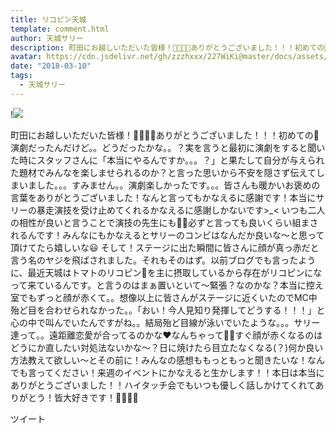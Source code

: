 ```yaml
---
title: リコピン天城
template: comment.html
author: 天城サリー
description: 町田にお越しいただいた皆様！👼👼👼👼ありがとうございました！！！初めての🎩演劇だったんだけど。。どうだったかな。。？実を言うと最初に演劇をすると聞いた時にスタッフさんに「本当にやるんですか。。。？」と果...
avatar: https://cdn.jsdelivr.net/gh/zzzhxxx/227WiKi@master/docs/assets/photo/avatar/sally.jpg
date: "2018-03-10"
tags:
  - 天城サリー
---
```


!![](https://cdn.jsdelivr.net/gh/227WiKi/227WiKi-image@master/blog-image/sally-2018-03-10-2_1.jpg)


町田にお越しいただいた皆様！👼👼👼👼ありがとうございました！！！初めての🎩演劇だったんだけど。。どうだったかな。。？実を言うと最初に演劇をすると聞いた時にスタッフさんに「本当にやるんですか。。。？」と果たして自分が与えられた題材でみんなを楽しませられるのか？と言った思いから不安を隠さず伝えてしまいました。。。すみません。。演劇楽しかったです。。。皆さんも暖かいお褒めの言葉をありがとうございました！なんと言ってもかなえるに感謝です！本当にサリーの暴走演技を受け止めてくれるかなえるに感謝しかないです>_< いつも二人の相性が良いと言うことで演技の先生にも👩‍🏫必ずと言っても良いくらい組まされるんです！みんなにもかなえるとサリーのコンビはなんだか良いな〜と思って頂けてたら嬉しいな😃 そして！ステージに出た瞬間に皆さんに顔が真っ赤だと言う名のヤジを飛ばされました。それもそのはず。以前ブログでも言ったように、最近天城はトマトのリコピン🍅を主に摂取しているから存在がリコピンになって来ているんです。と言うのはまぁ置いといて〜緊張？なのかな？本当に控え室でもずっと顔が赤くて。。想像以上に皆さんがステージに近くいたのでMC中殆ど目を合わせられなかった。。「おい！今人見知り発揮してどうする！！！」と心の中で叫んでいたんですがね。。結局殆ど目線が泳いでいたような。。。サリー達って。。遠距離恋愛が合ってるのかな❤️なんちゃって👶🏻すぐ顔が赤くなるのはどうにか直したい対処法ないかな〜？日に焼けたら目立たなくなる(？)何か良い方法教えて欲しい〜とその前に！みんなの感想ももっともっと聞きたいな！なんでも言ってください！来週のイベントにかなえると生かします！！本日は本当にありがとうございました！！ハイタッチ会でもいつも優しく話しかけてくれてありがとう！皆大好きです！🔪🔪🔪🔪


ツイート



